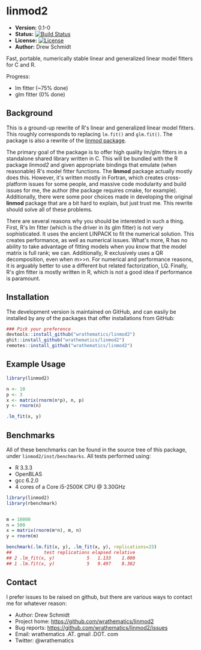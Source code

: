 # linmod2

* **Version:** 0.1-0
* **Status:** [![Build Status](https://travis-ci.org/wrathematics/linmod2.png)](https://travis-ci.org/wrathematics/linmod2)
* **License:** [![License](http://img.shields.io/badge/license-BSD%202--Clause-orange.svg?style=flat)](http://opensource.org/licenses/BSD-2-Clause)
* **Author:** Drew Schmidt


Fast, portable, numerically stable linear and generalized linear model fitters for C and R.

Progress:
* lm fitter (~75% done)
* glm fitter (0% done)


## Background

This is a ground-up rewrite of R's linear and generalized linear model fitters.  This roughly corresponds to replacing `lm.fit()` and `glm.fit()`. The package is also a rewrite of the [linmod package](https://github.com/wrathematics/linmod).

The primary goal of the package is to offer high quality lm/glm fitters in a standalone shared library written in C.  This will be bundled with the R package *linmod2* and given appropriate bindings that emulate (when reasonable) R's model fitter functions.  The **linmod** package actually mostly does this. However, it's written mostly in Fortran, which creates cross-platform issues for some people, and massive code modularity and build issues for me, the author (the package requires cmake, for example).  Additionally, there were some poor choices made in developing the original **linmod** package that are a bit hard to explain, but just trust me. This rewrite should solve all of these problems.

There are several reasons why you should be interested in such a thing.  First, R's lm fitter (which is the driver in its glm fitter) is not very sophisticated.  It uses the ancient LINPACK to fit the numerical solution.  This creates performance, as well as numerical issues.  What's more, R has no ability to take advantage of fitting models when you *know* that the model matrix is full rank; we can.  Additionally, R exclusively uses a QR decomposition, even when m>>n.  For numerical and performance reasons, it is arguably better to use a different but related factorization, LQ.  Finally, R's glm fitter is mostly written in R, which is not a good idea if performance is paramount.



## Installation

<!-- To install the R package, run:

```r
install.package("coop")
``` -->

The development version is maintained on GitHub, and can easily be installed by any of the packages that offer installations from GitHub:

```r
### Pick your preference
devtools::install_github("wrathematics/linmod2")
ghit::install_github("wrathematics/linmod2")
remotes::install_github("wrathematics/linmod2")
```



## Example Usage

```r
library(linmod2)

n <- 10
p <- 3
x <- matrix(rnorm(n*p), n, p)
y <- rnorm(n)

.lm_fit(x, y)
```



## Benchmarks

All of these benchmarks can be found in the source tree of this package, under `linmod2/inst/benchmarks`.  All tests performed using:

* R 3.3.3
* OpenBLAS
* gcc 6.2.0
* 4 cores of a Core i5-2500K CPU @ 3.30GHz


```r
library(linmod2)
library(rbenchmark)


m = 10000
n = 500
x = matrix(rnorm(m*n), m, n)
y = rnorm(m)

benchmark(.lm.fit(x, y), .lm_fit(x, y), replications=25)
##            test replications elapsed relative
## 2 .lm_fit(x, y)            5   1.133    1.000
## 1 .lm.fit(x, y)            5   9.497    8.382
```



## Contact

I prefer issues to be raised on github, but there are various ways to contact me for whatever reason:

* Author: Drew Schmidt
* Project home: https://github.com/wrathematics/linmod2
* Bug reports: https://github.com/wrathematics/linmod2/issues
* Email: wrathematics .AT. gmail .DOT. com
* Twitter: @wrathematics
